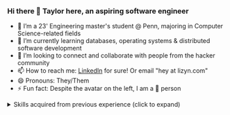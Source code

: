 ### Hi there 👋 Taylor here, an aspiring software engineer

<!--
**lizyn/lizyn** is a ✨ _special_ ✨ repository because its `README.md` (this file) appears on your GitHub profile.

Here are some ideas to get you started:
-->
- 🔭 I’m a 23' Engineering master's student @ Penn, majoring in Computer Science-related fields
- 🌱 I’m currently learning databases, operating systems & distributed software development
- 👯 I’m looking to connect and collaborate with people from the hacker community
- 📫 How to reach me: [LinkedIn](https://www.linkedin.com/in/taylor-lin23/) for sure! Or email "hey at lizyn.com"
- 😄 Pronouns: They/Them
- ⚡ Fun fact: Despite the avatar on the left, I am a 🐶 person
<details>
  <summary>Skills acquired from previous experience (click to expand)</summary>
  <DIV markdown="1">
<img src="https://img.shields.io/badge/Java-grey?logo=coffeescript">
<img src="https://img.shields.io/badge/Python-grey?logo=python">
<img src="https://img.shields.io/badge/TypeScript-grey?logo=typescript">
<img src="https://img.shields.io/badge/C/C++-grey?logo=cplusplus">
<img src="https://img.shields.io/badge/JS/HTML/CSS-grey?logo=html5">
<img src="https://img.shields.io/badge/Swift-grey?logo=Swift">
<br>  
<img src="https://img.shields.io/badge/MySQL-grey?logo=Mysql">
<img src="https://img.shields.io/badge/MongoDB-grey?logo=mongodb">
<img src="https://img.shields.io/badge/Redis-grey?logo=redis">
<img src="https://img.shields.io/badge/Elasticsearch-grey?logo=Elasticsearch">
<img src="https://img.shields.io/badge/Neo4j-grey?logo=neo4j">
<img src="https://img.shields.io/badge/Spark-grey?logo=ApacheSpark">
<br>
<img src="https://img.shields.io/badge/React.js-grey?logo=react">
<img src="https://img.shields.io/badge/Node.js-grey?logo=nodedotjs">
<img src="https://img.shields.io/badge/Spring-grey?logo=spring">
<img src="https://img.shields.io/badge/RabbitMQ-grey?logo=rabbitmq">
<img src="https://img.shields.io/badge/AWS-grey?logo=amazonAWS">
<img src="https://img.shields.io/badge/Git-grey?logo=git">
<img src="https://img.shields.io/badge/Docker-grey?logo=Docker">
<img src="https://img.shields.io/badge/Linux-grey?logo=Linux">
<img src="https://img.shields.io/badge/Material%20UI-grey?logo=mui">
</DIV>
</details>
